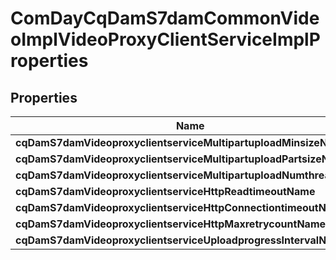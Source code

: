 
# ComDayCqDamS7damCommonVideoImplVideoProxyClientServiceImplProperties

## Properties
Name | Type | Description | Notes
------------ | ------------- | ------------- | -------------
**cqDamS7damVideoproxyclientserviceMultipartuploadMinsizeName** | [**ConfigNodePropertyInteger**](ConfigNodePropertyInteger.md) |  |  [optional]
**cqDamS7damVideoproxyclientserviceMultipartuploadPartsizeName** | [**ConfigNodePropertyInteger**](ConfigNodePropertyInteger.md) |  |  [optional]
**cqDamS7damVideoproxyclientserviceMultipartuploadNumthreadName** | [**ConfigNodePropertyInteger**](ConfigNodePropertyInteger.md) |  |  [optional]
**cqDamS7damVideoproxyclientserviceHttpReadtimeoutName** | [**ConfigNodePropertyInteger**](ConfigNodePropertyInteger.md) |  |  [optional]
**cqDamS7damVideoproxyclientserviceHttpConnectiontimeoutName** | [**ConfigNodePropertyInteger**](ConfigNodePropertyInteger.md) |  |  [optional]
**cqDamS7damVideoproxyclientserviceHttpMaxretrycountName** | [**ConfigNodePropertyInteger**](ConfigNodePropertyInteger.md) |  |  [optional]
**cqDamS7damVideoproxyclientserviceUploadprogressIntervalName** | [**ConfigNodePropertyInteger**](ConfigNodePropertyInteger.md) |  |  [optional]



